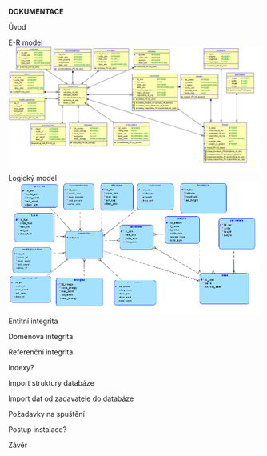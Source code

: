 **DOKUMENTACE**

Úvod

E-R model
![er diagram](relational.png)
Logický model
![logical diagram](logical.png)
Entitní integrita

Doménová integrita

Referenční integrita

Indexy?

Import struktury databáze

Import dat od zadavatele do databáze

Požadavky na spuštění

Postup instalace?

Závěr
